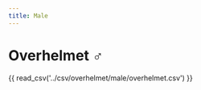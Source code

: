 ```yaml
---
title: Male
---
```


# Overhelmet :male_sign:

{{ read_csv('../csv/overhelmet/male/overhelmet.csv') }}
